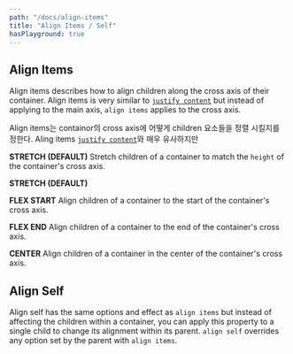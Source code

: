 ```yaml
---
path: "/docs/align-items"
title: "Align Items / Self"
hasPlayground: true
---
```


## Align Items

Align items describes how to align children along the cross axis of their container.
Align items is very similar to [`justify content`](/docs/justify-content) but instead of
applying to the main axis, `align items` applies to the cross axis.

Align items는 containor의 cross axis에 어떻게 children 요소들을 정렬 시킬지를 정한다.
Aling items [`justify content`](/docs/justify-content)와 매우 유사하지만 


**STRETCH (DEFAULT)** Stretch children of a container to match the `height` of the container's cross axis.

**STRETCH (DEFAULT)**

**FLEX START** Align children of a container to the start of the container's cross axis.

**FLEX END** Align children of a container to the end of the container's cross axis.

**CENTER** Align children of a container in the center of the container's cross axis.

<controls prop="alignItems"></controls>

## Align Self

Align self has the same options and effect as `align items` but instead of
affecting the children within a container, you can apply this property to
a single child to change its alignment within its parent. `align self`
overrides any option set by the parent with `align items`.

<controls prop="alignSelf"></controls>
